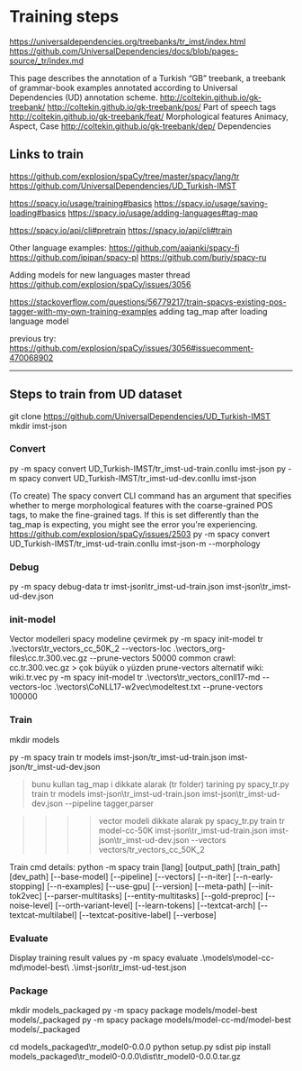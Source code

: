 # Training steps

https://universaldependencies.org/treebanks/tr_imst/index.html
https://github.com/UniversalDependencies/docs/blob/pages-source/_tr/index.md


This page describes the annotation of a Turkish “GB” treebank, a treebank of grammar-book examples annotated according to Universal Dependencies (UD) annotation scheme. 
http://coltekin.github.io/gk-treebank/
http://coltekin.github.io/gk-treebank/pos/
Part of speech tags
http://coltekin.github.io/gk-treebank/feat/
Morphological features
Animacy, Aspect, Case
http://coltekin.github.io/gk-treebank/dep/
Dependencies

## Links to train

https://github.com/explosion/spaCy/tree/master/spacy/lang/tr
https://github.com/UniversalDependencies/UD_Turkish-IMST

https://spacy.io/usage/training#basics
https://spacy.io/usage/saving-loading#basics
https://spacy.io/usage/adding-languages#tag-map

https://spacy.io/api/cli#pretrain
https://spacy.io/api/cli#train

Other language examples:
https://github.com/aajanki/spacy-fi
https://github.com/ipipan/spacy-pl
https://github.com/buriy/spacy-ru


Adding models for new languages master thread
https://github.com/explosion/spaCy/issues/3056

https://stackoverflow.com/questions/56779217/train-spacys-existing-pos-tagger-with-my-own-training-examples
adding tag_map after loading language model

previous try:
https://github.com/explosion/spaCy/issues/3056#issuecomment-470068902

-----------------------------------------------------------------------------------------------

## Steps to train from UD dataset

git clone https://github.com/UniversalDependencies/UD_Turkish-IMST
mkdir imst-json

### Convert

py -m spacy convert UD_Turkish-IMST/tr_imst-ud-train.conllu imst-json
py -m spacy convert UD_Turkish-IMST/tr_imst-ud-dev.conllu imst-json

(To create)
The spacy convert CLI command has an argument that specifies whether to merge morphological features with the coarse-grained POS tags, 
to make the fine-grained tags. If this is set differently than the tag_map is expecting, you might see the error you're experiencing.
https://github.com/explosion/spaCy/issues/2503
py -m spacy convert UD_Turkish-IMST/tr_imst-ud-train.conllu imst-json-m --morphology

### Debug

py -m spacy debug-data tr imst-json\tr_imst-ud-train.json imst-json\tr_imst-ud-dev.json

### init-model

Vector modelleri spacy modeline çevirmek
py -m spacy init-model tr .\vectors\tr_vectors_cc_50K_2 --vectors-loc .\vectors\_org-files\cc.tr.300.vec.gz --prune-vectors 50000
common crawl: cc.tr.300.vec.gz > çok büyük o yüzden prune-vectors
alternatif wiki: wiki.tr.vec
py -m spacy init-model tr .\vectors\tr_vectors_conll17-md --vectors-loc .\vectors\CoNLL17-w2vec\modeltest.txt --prune-vectors 100000


### Train

mkdir models

py -m spacy train tr models imst-json/tr_imst-ud-train.json imst-json/tr_imst-ud-dev.json

>bunu kullan
>tag_map i dikkate alarak (tr folder) tarining
py spacy_tr.py train tr models imst-json\tr_imst-ud-train.json imst-json\tr_imst-ud-dev.json --pipeline tagger,parser

>>>> vector modeli dikkate alarak
py spacy_tr.py train tr model-cc-50K imst-json\tr_imst-ud-train.json imst-json\tr_imst-ud-dev.json --vectors vectors/tr_vectors_cc_50K_2

Train cmd details:
python -m spacy train [lang] [output_path] [train_path] [dev_path]
[--base-model] [--pipeline] [--vectors] [--n-iter] [--n-early-stopping]
[--n-examples] [--use-gpu] [--version] [--meta-path] [--init-tok2vec]
[--parser-multitasks] [--entity-multitasks] [--gold-preproc] [--noise-level]
[--orth-variant-level] [--learn-tokens] [--textcat-arch] [--textcat-multilabel]
[--textcat-positive-label] [--verbose]


### Evaluate

Display training result values
py -m spacy evaluate .\models\model-cc-md\model-best\ .\imst-json\tr_imst-ud-test.json

### Package

mkdir models\_packaged
py -m spacy package models/model-best models/_packaged
py -m spacy package models/model-cc-md/model-best models/_packaged

cd models\_packaged\tr_model0-0.0.0
python setup.py sdist
pip install models\_packaged\tr_model0-0.0.0\dist\tr_model0-0.0.0.tar.gz
